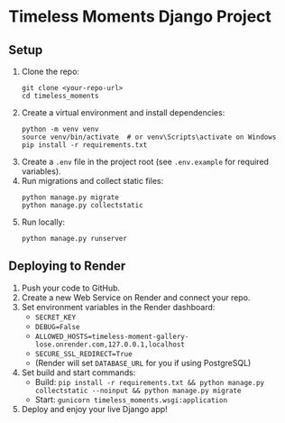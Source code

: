# Timeless Moments Django Project

## Setup

1. Clone the repo:
   ```
   git clone <your-repo-url>
   cd timeless_moments
   ```
2. Create a virtual environment and install dependencies:
   ```
   python -m venv venv
   source venv/bin/activate  # or venv\Scripts\activate on Windows
   pip install -r requirements.txt
   ```
3. Create a `.env` file in the project root (see `.env.example` for required variables).
4. Run migrations and collect static files:
   ```
   python manage.py migrate
   python manage.py collectstatic
   ```
5. Run locally:
   ```
   python manage.py runserver
   ```

## Deploying to Render

1. Push your code to GitHub.
2. Create a new Web Service on Render and connect your repo.
3. Set environment variables in the Render dashboard:
   - `SECRET_KEY`
   - `DEBUG=False`
   - `ALLOWED_HOSTS=timeless-moment-gallery-lose.onrender.com,127.0.0.1,localhost`
   - `SECURE_SSL_REDIRECT=True`
   - (Render will set `DATABASE_URL` for you if using PostgreSQL)
4. Set build and start commands:
   - Build: `pip install -r requirements.txt && python manage.py collectstatic --noinput && python manage.py migrate`
   - Start: `gunicorn timeless_moments.wsgi:application`
5. Deploy and enjoy your live Django app! 